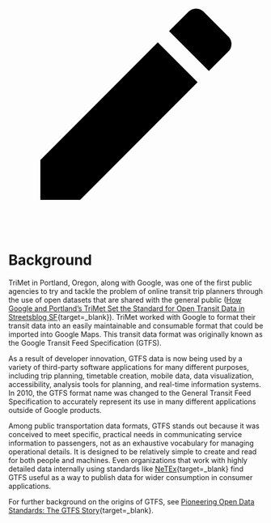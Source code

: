 <a href="https://github.com/MobilityData/gtfs.org/edit/main/docs/background.md" title="Edit this page" target="_blank">
    <svg class="pencil" xmlns="http://www.w3.org/2000/svg" viewBox="0 0 24 24"><path d="M20.71 7.04c.39-.39.39-1.04 0-1.41l-2.34-2.34c-.37-.39-1.02-.39-1.41 0l-1.84 1.83 3.75 3.75M3 17.25V21h3.75L17.81 9.93l-3.75-3.75L3 17.25Z"></path></svg>
  </a>
  
# Background

TriMet in Portland, Oregon, along with Google, was one of the first public agencies to try and tackle the problem of online transit trip planners through the use of open datasets that are shared with the general public ([How Google and Portland’s TriMet Set the Standard for Open Transit Data in Streetsblog SF](https://sf.streetsblog.org/2010/01/05/how-google-and-portlands-trimet-set-the-standard-for-open-transit-data/){target=_blank}). TriMet worked with Google to format their transit data into an easily maintainable and consumable format that could be imported into Google Maps. This transit data format was originally known as the Google Transit Feed Specification (GTFS).

As a result of developer innovation, GTFS data is now being used by a variety of third-party software applications for many different purposes, including trip planning, timetable creation, mobile data, data visualization, accessibility, analysis tools for planning, and real-time information systems. In 2010, the GTFS format name was changed to the General Transit Feed Specification to accurately represent its use in many different applications outside of Google products.

Among public transportation data formats, GTFS stands out because it was conceived to meet specific, practical needs in communicating service information to passengers, not as an exhaustive vocabulary for managing operational details. It is designed to be relatively simple to create and read for both people and machines. Even organizations that work with highly detailed data internally using standards like [NeTEx](https://netex-cen.eu/){target=_blank} find GTFS useful as a way to publish data for wider consumption in consumer applications.

For further background on the origins of GTFS, see [Pioneering Open Data Standards: The GTFS Story](https://beyondtransparency.org/chapters/part-2/pioneering-open-data-standards-the-gtfs-story/){target=_blank}.
